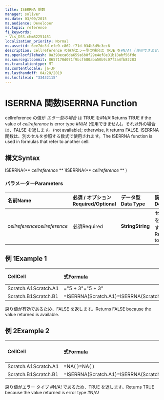 ```yaml
---
title: ISERRNA 関数
manager: soliver
ms.date: 03/09/2015
ms.audience: Developer
ms.topic: reference
f1_keywords:
- Vis_DSS.chm82251451
localization_priority: Normal
ms.assetid: 6ee7dc3d-efe9-c862-f71d-034b3d9c3ec6
description: cellreference の値がエラー型の場合は TRUE を#N/A! (使用できません)。それ以外の場合は、FALSE を返します。 ISERRNA 関数は、別のセルを参照する数式で使用されます。
ms.openlocfilehash: 8a398eca6da659a6b8f29e4ef8e31b18abf56fde
ms.sourcegitcommit: 8657170d071f9bcf680aba50b9c07f2a4fb82283
ms.translationtype: MT
ms.contentlocale: ja-JP
ms.lasthandoff: 04/28/2019
ms.locfileid: "33432115"
---
```

# <a name="iserrna-function"></a><span data-ttu-id="27d6e-105">ISERRNA 関数</span><span class="sxs-lookup"><span data-stu-id="27d6e-105">ISERRNA Function</span></span>

<span data-ttu-id="27d6e-106">cellreference の値が  _エラー型の場合_ は TRUE を#N/A!</span><span class="sxs-lookup"><span data-stu-id="27d6e-106">Returns TRUE if the value of  _cellreference_ is error type #N/A!</span></span> <span data-ttu-id="27d6e-107">(使用できません)。それ以外の場合は、FALSE を返します。</span><span class="sxs-lookup"><span data-stu-id="27d6e-107">(not available); otherwise, it returns FALSE.</span></span> <span data-ttu-id="27d6e-108">ISERRNA 関数は、別のセルを参照する数式で使用されます。</span><span class="sxs-lookup"><span data-stu-id="27d6e-108">The ISERRNA function is used in formulas that refer to another cell.</span></span> 
  
## <a name="syntax"></a><span data-ttu-id="27d6e-109">構文</span><span class="sxs-lookup"><span data-stu-id="27d6e-109">Syntax</span></span>

<span data-ttu-id="27d6e-110">ISERRNA(\*\* *cellreference* \*\* )</span><span class="sxs-lookup"><span data-stu-id="27d6e-110">ISERRNA(\*\* *cellreference* \*\* )</span></span> 
  
### <a name="parameters"></a><span data-ttu-id="27d6e-111">パラメーター</span><span class="sxs-lookup"><span data-stu-id="27d6e-111">Parameters</span></span>

|<span data-ttu-id="27d6e-112">**名前**</span><span class="sxs-lookup"><span data-stu-id="27d6e-112">**Name**</span></span>|<span data-ttu-id="27d6e-113">**必須 / オプション**</span><span class="sxs-lookup"><span data-stu-id="27d6e-113">**Required/Optional**</span></span>|<span data-ttu-id="27d6e-114">**データ型**</span><span class="sxs-lookup"><span data-stu-id="27d6e-114">**Data Type**</span></span>|<span data-ttu-id="27d6e-115">**説明**</span><span class="sxs-lookup"><span data-stu-id="27d6e-115">**Description**</span></span>|
|:-----|:-----|:-----|:-----|
| <span data-ttu-id="27d6e-116">_cellreference_</span><span class="sxs-lookup"><span data-stu-id="27d6e-116">_cellreference_</span></span> <br/> |<span data-ttu-id="27d6e-117">必須</span><span class="sxs-lookup"><span data-stu-id="27d6e-117">Required</span></span>  <br/> |<span data-ttu-id="27d6e-118">**String**</span><span class="sxs-lookup"><span data-stu-id="27d6e-118">**String**</span></span> <br/> |<span data-ttu-id="27d6e-119">セルの参照を指定します。</span><span class="sxs-lookup"><span data-stu-id="27d6e-119">Reference to a cell.</span></span>  <br/> |
   
## <a name="example-1"></a><span data-ttu-id="27d6e-120">例 1</span><span class="sxs-lookup"><span data-stu-id="27d6e-120">Example 1</span></span>

|<span data-ttu-id="27d6e-121">**Cell**</span><span class="sxs-lookup"><span data-stu-id="27d6e-121">**Cell**</span></span>|<span data-ttu-id="27d6e-122">**式**</span><span class="sxs-lookup"><span data-stu-id="27d6e-122">**Formula**</span></span>|<span data-ttu-id="27d6e-123">**戻り値**</span><span class="sxs-lookup"><span data-stu-id="27d6e-123">**Value returned**</span></span>|
|:-----|:-----|:-----|
|<span data-ttu-id="27d6e-124">Scratch.A1</span><span class="sxs-lookup"><span data-stu-id="27d6e-124">Scratch.A1</span></span>  <br/> |<span data-ttu-id="27d6e-125">="5 + 3"</span><span class="sxs-lookup"><span data-stu-id="27d6e-125">="5 + 3"</span></span>  <br/> |<span data-ttu-id="27d6e-126">"8"</span><span class="sxs-lookup"><span data-stu-id="27d6e-126">"8"</span></span>  <br/> |
|<span data-ttu-id="27d6e-127">Scratch.B1</span><span class="sxs-lookup"><span data-stu-id="27d6e-127">Scratch.B1</span></span>  <br/> |<span data-ttu-id="27d6e-128">=ISERRNA(Scratch.A1)</span><span class="sxs-lookup"><span data-stu-id="27d6e-128">=ISERRNA(Scratch.A1)</span></span>  <br/> |<span data-ttu-id="27d6e-129">FALSE</span><span class="sxs-lookup"><span data-stu-id="27d6e-129">FALSE</span></span>  <br/> |
   
<span data-ttu-id="27d6e-130">戻り値が有効であるため、FALSE を返します。</span><span class="sxs-lookup"><span data-stu-id="27d6e-130">Returns FALSE because the value returned is available.</span></span>
  
## <a name="example-2"></a><span data-ttu-id="27d6e-131">例 2</span><span class="sxs-lookup"><span data-stu-id="27d6e-131">Example 2</span></span>

|<span data-ttu-id="27d6e-132">**Cell**</span><span class="sxs-lookup"><span data-stu-id="27d6e-132">**Cell**</span></span>|<span data-ttu-id="27d6e-133">**式**</span><span class="sxs-lookup"><span data-stu-id="27d6e-133">**Formula**</span></span>|<span data-ttu-id="27d6e-134">**戻り値**</span><span class="sxs-lookup"><span data-stu-id="27d6e-134">**Value returned**</span></span>|
|:-----|:-----|:-----|
|<span data-ttu-id="27d6e-135">Scratch.A1</span><span class="sxs-lookup"><span data-stu-id="27d6e-135">Scratch.A1</span></span>  <br/> |<span data-ttu-id="27d6e-136">=NA( )</span><span class="sxs-lookup"><span data-stu-id="27d6e-136">=NA( )</span></span>  <br/> |<span data-ttu-id="27d6e-137">#N/A!</span><span class="sxs-lookup"><span data-stu-id="27d6e-137">#N/A!</span></span>  <br/> |
|<span data-ttu-id="27d6e-138">Scratch.B1</span><span class="sxs-lookup"><span data-stu-id="27d6e-138">Scratch.B1</span></span>  <br/> |<span data-ttu-id="27d6e-139">=ISERRNA(Scratch.A1)</span><span class="sxs-lookup"><span data-stu-id="27d6e-139">=ISERRNA(Scratch.A1)</span></span>  <br/> |<span data-ttu-id="27d6e-140">TRUE</span><span class="sxs-lookup"><span data-stu-id="27d6e-140">TRUE</span></span>  <br/> |
   
<span data-ttu-id="27d6e-141">戻り値がエラー タイプ #N/A! であるため、TRUE を返します。</span><span class="sxs-lookup"><span data-stu-id="27d6e-141">Returns TRUE because the value returned is error type #N/A!</span></span>
  

